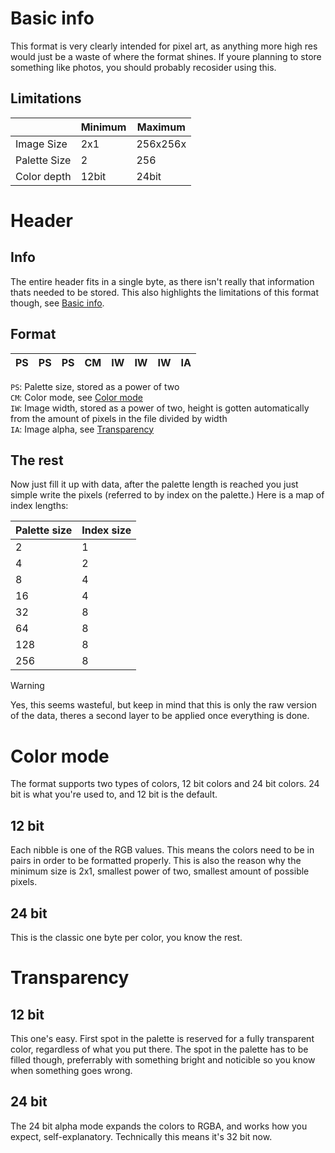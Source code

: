 # Basic info

This format is very clearly intended for pixel art, as anything more high res would just be a waste of where the format shines. If youre planning to store something like photos, you should probably recosider using this.

## Limitations

| | Minimum | Maximum |
|-| ------- | ------- |
| Image Size | 2x1 | 256x256x |
| Palette Size | 2 | 256 |
| Color depth | 12bit | 24bit |



# Header

## Info

The entire header fits in a single byte, as there isn't really that information thats needed to be stored. This also highlights the limitations of this format though, see [Basic info]().

## Format

|PS|PS|PS|CM|IW|IW|IW|IA|
|--|--|--|--|--|--|--|--|

`PS`: Palette size, stored as a power of two<br>
`CM`: Color mode, see [Color mode]()<br>
`IW`: Image width, stored as a power of two, height is gotten automatically from the amount of pixels in the file divided by width<br>
`IA`: Image alpha, see [Transparency]()

## The rest

Now just fill it up with data, after the palette length is reached you just simple write the pixels (referred to by index on the palette.) Here is a map of index lengths:

| Palette size | Index size |
|-|-|
| 2 | 1 |
| 4 | 2 |
| 8 | 4 |
| 16 | 4 |
| 32 | 8 |
| 64 | 8 |
| 128 | 8 |
| 256 | 8 |

> [!WARNING]
> Yes, this seems wasteful, but keep in mind that this is only the raw version of the data, theres a second layer to be applied once everything is done.

# Color mode

The format supports two types of colors, 12 bit colors and 24 bit colors. 24 bit is what you're used to, and 12 bit is the default.

## 12 bit

Each nibble is one of the RGB values. This means the colors need to be in pairs in order to be formatted properly. This is also the reason why the minimum size is 2x1, smallest power of two, smallest amount of possible pixels.

## 24 bit

This is the classic one byte per color, you know the rest.

# Transparency

## 12 bit

This one's easy. First spot in the palette is reserved for a fully transparent color, regardless of what you put there. The spot in the palette has to be filled though, preferrably with something bright and noticible so you know when something goes wrong.

## 24 bit

The 24 bit alpha mode expands the colors to RGBA, and works how you expect, self-explanatory. Technically this means it's 32 bit now.